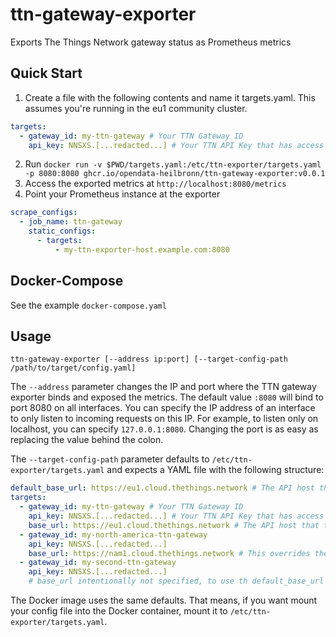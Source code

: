 # ttn-gateway-exporter
Exports The Things Network gateway status as Prometheus metrics

## Quick Start
1. Create a file with the following contents and name it targets.yaml. This assumes you're running in the eu1 community cluster. 
```yaml
targets:
  - gateway_id: my-ttn-gateway # Your TTN Gateway ID
    api_key: NNSXS.[...redacted...] # Your TTN API Key that has access to this Gateway
```

2. Run `docker run -v $PWD/targets.yaml:/etc/ttn-exporter/targets.yaml -p 8080:8080 ghcr.io/opendata-heilbronn/ttn-gateway-exporter:v0.0.1`
3. Access the exported metrics at `http://localhost:8080/metrics`
4. Point your Prometheus instance at the exporter
```yaml
scrape_configs:
  - job_name: ttn-gateway
    static_configs:
      - targets:
          - my-ttn-exporter-host.example.com:8080
```

## Docker-Compose

See the example `docker-compose.yaml`

## Usage
`ttn-gateway-exporter [--address ip:port] [--target-config-path /path/to/target/config.yaml]`

The `--address` parameter changes the IP and port where the TTN gateway exporter binds and exposed the metrics. The 
default value `:8080` will bind to port 8080 on all interfaces. You can specify the IP address of an interface to only
listen to incoming requests on this IP. For example, to listen only on localhost, you can specify `127.0.0.1:8080`.
Changing the port is as easy as replacing the value behind the colon.

The `--target-config-path` parameter defaults to `/etc/ttn-exporter/targets.yaml` and expects a YAML file with the 
following structure:

```yaml
default_base_url: https://eu1.cloud.thethings.network # The API host that should apply to all targets if nothing else is specified. Defaults to the community eu1 cluster if not specified
targets:
  - gateway_id: my-ttn-gateway # Your TTN Gateway ID
    api_key: NNSXS.[...redacted...] # Your TTN API Key that has access to this Gateway
    base_url: https://eu1.cloud.thethings.network # The API host that this Gateway is registered on. Overrides the default_base_url setting for this Gateway
  - gateway_id: my-north-america-ttn-gateway
    api_key: NNSXS.[...redacted...]
    base_url: https://nam1.cloud.thethings.network # This overrides the default_base_url to the community North America cluster
  - gateway_id: my-second-ttn-gateway
    api_key: NNSXS.[...redacted...]
    # base_url intentionally not specified, to use th default_base_url from above
```

The Docker image uses the same defaults. That means, if you want mount your config file into the Docker container, mount it to `/etc/ttn-exporter/targets.yaml`.
